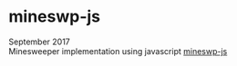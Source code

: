 # mineswp-js
September 2017 <br>
Minesweeper implementation using javascript
<a href="https://azwift.github.io/mineswp-js">mineswp-js</a>
